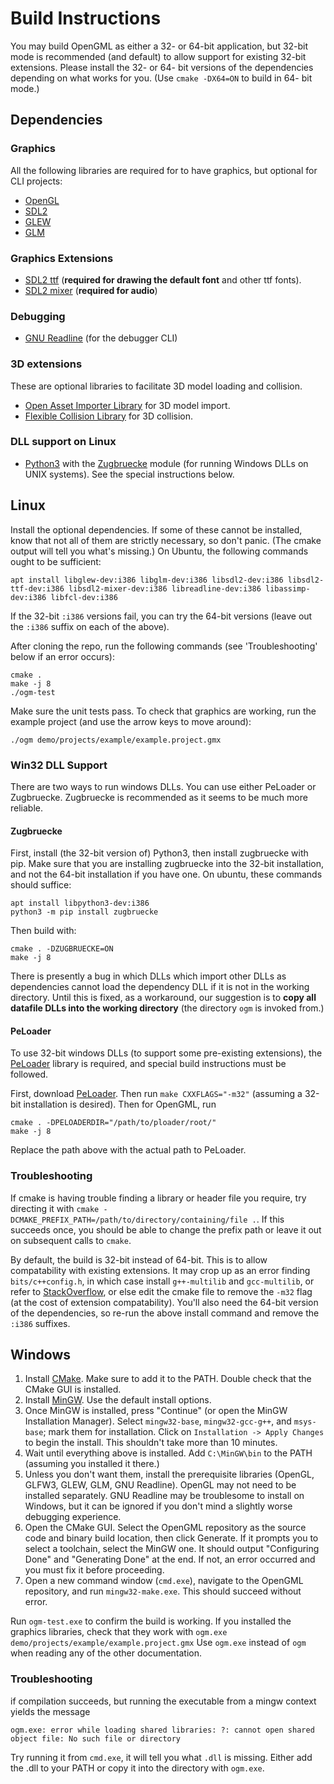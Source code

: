 # Build Instructions

You may build OpenGML as either a 32- or 64-bit application, but 32-bit mode is recommended (and default) to allow support for existing 32-bit extensions. Please install the 32- or 64- bit versions of the dependencies depending on what works for you. (Use `cmake -DX64=ON` to build in 64- bit mode.)

## Dependencies

### Graphics

All the following libraries are required for to have graphics, but optional for CLI projects:

- [OpenGL](https://www.opengl.org/)
- [SDL2](https://www.libsdl.org/)
- [GLEW](http://glew.sourceforge.net/)
- [GLM](https://glm.g-truc.net/0.9.9/index.html)

### Graphics Extensions

- [SDL2 ttf](https://www.libsdl.org/projects/SDL_ttf/) (**required for drawing the default font** and other ttf fonts).
- [SDL2 mixer](https://www.libsdl.org/projects/SDL_mixer/) (**required for audio**)

### Debugging

- [GNU Readline](https://tiswww.case.edu/php/chet/readline/rltop.html) (for the debugger CLI)

### 3D extensions

These are optional libraries to facilitate 3D model loading and collision.
- [Open Asset Importer Library](http://assimp.org/) for 3D model import.
- [Flexible Collision Library](https://github.com/flexible-collision-library/fcl) for 3D collision.

### DLL support on Linux

- [Python3](https://www.python.org/) with the [Zugbruecke](https://pypi.org/project/zugbruecke/) module (for running Windows DLLs on UNIX systems). See the special instructions below.

## Linux

Install the optional dependencies. If some of these cannot be installed, know that not all of them are strictly necessary,
so don't panic. (The cmake output will tell you what's missing.) On Ubuntu, the following commands ought to be sufficient:

```
apt install libglew-dev:i386 libglm-dev:i386 libsdl2-dev:i386 libsdl2-ttf-dev:i386 libsdl2-mixer-dev:i386 libreadline-dev:i386 libassimp-dev:i386 libfcl-dev:i386
```

If the 32-bit `:i386` versions fail, you can try the 64-bit versions (leave out the `:i386` suffix on each of the above).

After cloning the repo, run the following commands (see 'Troubleshooting' below if an error occurs):

```
cmake .
make -j 8
./ogm-test
```

Make sure the unit tests pass. To check that graphics are working, run the example project (and use the arrow keys to move around):

```
./ogm demo/projects/example/example.project.gmx
```

### Win32 DLL Support

There are two ways to run windows DLLs. You can use either PeLoader or Zugbruecke. Zugbruecke is recommended as it seems to be much more reliable.

#### Zugbruecke

First, install (the 32-bit version of) Python3, then install zugbruecke with pip. Make sure that
you are installing zugbruecke into the 32-bit installation, and not the 64-bit installation if you have one.
On ubuntu, these commands should suffice:

```
apt install libpython3-dev:i386
python3 -m pip install zugbruecke
```

Then build with:

```
cmake . -DZUGBRUECKE=ON
make -j 8
```

There is presently a bug in which DLLs which import other DLLs as dependencies
cannot load the dependency DLL if it is not in the working directory. Until this
is fixed, as a workaround, our suggestion is to **copy all datafile DLLs into the
working directory** (the directory `ogm` is invoked from.)

#### PeLoader

To use 32-bit windows DLLs (to support some pre-existing extensions), the [PeLoader](https://github.com/taviso/loadlibrary)
library is required, and special build instructions must be followed.

First, download [PeLoader](https://github.com/taviso/loadlibrary). Then run `make CXXFLAGS="-m32"` (assuming a 32-bit installation is desired).
Then for OpenGML, run

```
cmake . -DPELOADERDIR="/path/to/ploader/root/"
make -j 8
```

Replace the path above with the actual path to PeLoader.

### Troubleshooting

If cmake is having trouble finding a library or header file you require, try directing it
with `cmake -DCMAKE_PREFIX_PATH=/path/to/directory/containing/file .`. If this succeeds once,
you should be able to change the prefix path or leave it out on subsequent calls to `cmake`.

By default, the build is 32-bit instead of 64-bit. This is to  allow compatability with
existing extensions. It may crop up as an error finding `bits/c++config.h`, in which case install `g++-multilib` and `gcc-multilib`, or
refer to [StackOverflow](https://stackoverflow.com/questions/4643197/missing-include-bits-cconfig-h-when-cross-compiling-64-bit-program-on-32-bit), or else edit the cmake file to remove the `-m32` flag (at the cost of extension compatability). You'll also need the 64-bit version of the dependencies, so re-run the above install command and remove the `:i386` suffixes.

## Windows

1. Install [CMake](https://cmake.org/download/). Make sure to add it to the PATH. Double check that the CMake GUI is installed.
2. Install [MinGW](https://sourceforge.net/projects/mingw/files/latest/download). Use the default install options.
3. Once MinGW is installed, press "Continue" (or open the MinGW Installation Manager). Select `mingw32-base`, `mingw32-gcc-g++`, and `msys-base`; mark them for installation. Click on `Installation -> Apply Changes` to begin the install. This shouldn't take more than 10 minutes.
4. Wait until everything above is installed. Add `C:\MinGW\bin` to the PATH (assuming you installed it there.)
5. Unless you don't want them, install the prerequisite libraries (OpenGL, GLFW3, GLEW, GLM, GNU Readline). OpenGL may not need to be installed separately. GNU Readline may be troublesome to install on Windows, but it can be ignored if you don't mind a slightly worse debugging experience.
6. Open the CMake GUI. Select the OpenGML repository as the source code and binary build location, then click Generate. If it prompts you to select a toolchain, select the MinGW one. It should output "Configuring Done" and "Generating Done" at the end. If not, an error occurred and you must fix it before proceeding.
7. Open a new command window (`cmd.exe`), navigate to the OpenGML repository, and run `mingw32-make.exe`. This should succeed without error.

Run `ogm-test.exe` to confirm the build is working. If you installed the graphics libraries, check that they work with `ogm.exe demo/projects/example/example.project.gmx` Use `ogm.exe` instead of `ogm` when reading any of the other documentation.

### Troubleshooting

if compilation succeeds, but running the executable from a mingw context yields the message

```
ogm.exe: error while loading shared libraries: ?: cannot open shared object file: No such file or directory
```

Try running it from `cmd.exe`, it will tell you what `.dll` is missing. Either add the .dll to your PATH or copy it into the directory with `ogm.exe`.
